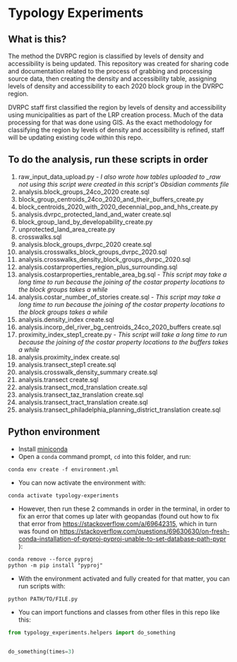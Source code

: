 # Typology Experiments

## What is this?

The method the DVRPC region is classified by levels of density and accessibility is being updated. This repository was created for sharing code and documentation related to the process of grabbing and processing source data, then creating the density and accessibility table, assigning levels of density and accessibility to each 2020 block group in the DVRPC region.

DVRPC staff first classified the region by levels of density and accessibility using municipalities as part of the LRP creation process. Much of the data processing for that was done using GIS. As the exact methodology for classifying the region by levels of density and accessibility is refined, staff will be updating existing code within this repo.

## To do the analysis, run these scripts in order

1. raw_input_data_upload.py - *I also wrote how tables uploaded to _raw not using this script were created in this script's Obsidian comments file*
2. analysis.block_groups_24co_2020 create.sql
3. block_group_centroids_24co_2020_and_their_buffers_create.py
4. block_centroids_2020_with_2020_decennial_pop_and_hhs_create.py
5. analysis.dvrpc_protected_land_and_water create.sql
6. block_group_land_by_developability_create.py
7. unprotected_land_area_create.py
8. crosswalks.sql
9. analysis.block_groups_dvrpc_2020 create.sql
10. analysis.crosswalks_block_groups_dvrpc_2020.sql
11. analysis.crosswalks_density_block_groups_dvrpc_2020.sql
12. analysis.costarproperties_region_plus_surrounding.sql
13. analysis.costarproperties_rentable_area_bg.sql - *This script may take a long time to run because the joining of the costar property locations to the block groups takes a while*
14. analysis.costar_number_of_stories create.sql - *This script may take a long time to run because the joining of the costar property locations to the block groups takes a while*
15. analysis.density_index create.sql
16. analysis.incorp_del_river_bg_centroids_24co_2020_buffers create.sql
17. proximity_index_step1_create.py - *This script will take a long time to run because the joining of the costar property locations to the buffers takes a while*
18. analysis.proximity_index create.sql
19. analysis.transect_step1 create.sql
20. analysis.crosswalk_density_summary create.sql
21. analysis.transect create.sql
22. analysis.transect_mcd_translation create.sql
23. analysis.transect_taz_translation create.sql
24. analysis.transect_tract_translation create.sql
25. analysis.transect_philadelphia_planning_district_translation create.sql

## Python environment

- Install [miniconda](https://docs.conda.io/en/latest/miniconda.html)
- Open a `conda` command prompt, `cd` into this folder, and run:

```
conda env create -f environment.yml
```

- You can now activate the environment with:

```
conda activate typology-experiments
```

- However, then run these 2 commands in order in the terminal, in order to fix an error that comes up later with geopandas (found out how to fix that error from https://stackoverflow.com/a/69642315, which in turn was found on https://stackoverflow.com/questions/69630630/on-fresh-conda-installation-of-pyproj-pyproj-unable-to-set-database-path-pypr ):

```
conda remove --force pyproj
python -m pip install "pyproj"
```

- With the environment activated and fully created for that matter, you can run scripts with:

```
python PATH/TO/FILE.py
```

- You can import functions and classes from other files in this repo like this:

```python
from typology_experiments.helpers import do_something


do_something(times=3)
```
